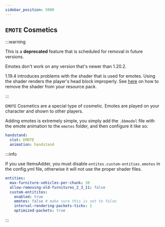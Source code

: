 ```yaml
---
sidebar_position: 5000
---
```



## `EMOTE` Cosmetics

:::warning

This is a **deprecated** feature that is scheduled for removal in future versions. 

Emotes don't work on any version that's newer than 1.20.2. 

1.19.4 introduces problems with the shader that is used for emotes. Using the shader renders the player's head block improperly. See [here](https://docs.hibiscusmc.com/hmccosmetics%20remapped/FAQ#player-skins--heads-messed-up) on how to remove the shader from your resource pack. 

:::


`EMOTE` Cosmetics are a special type of cosmetic. Emotes are played on your character and shown to other players.

Adding emotes is extremely simple, you simply add the `.bbmodel` file with the emote animation to the `emotes` folder, and then configure it like so:

```yaml
handstand:
  slot: EMOTE
  animation: handstand
```

:::info

If you use ItemsAdder, you must disable `entites.custom-entities.emotes` in the config.yml file, otherwise it will not use the proper shader files.

```yaml
entities:
  max-furniture-vehicles-per-chunk: 30
  allow-removing-old-furnitures_2_3_11: false
  custom-entitites:
    enabled: true
    emotes: false # make sure this is set to false
    interval-rendering-packets-ticks: 1
    optimized-packets: true
```

:::

